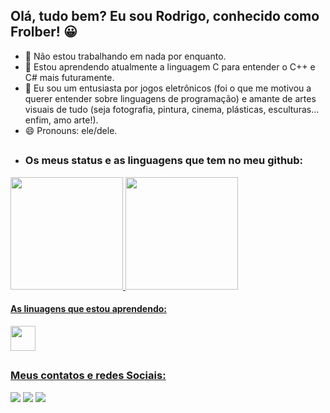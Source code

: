 ## Olá, tudo bem? Eu sou Rodrigo, conhecido como Frolber! 😀

- 🔭 Não estou trabalhando em nada por enquanto.
- 🌱 Estou aprendendo atualmente a linguagem C para entender o C++ e C# mais futuramente.
- 💬 Eu sou um entusiasta por jogos eletrônicos (foi o que me motivou a querer entender sobre linguagens de programação) e amante de artes visuais de tudo (seja fotografia, pintura, cinema, plásticas, esculturas... enfim, amo arte!).
- 😄 Pronouns: ele/dele.

##

- ### Os meus status e as linguagens que tem no meu github:
<div>
 <a href="https://github.com/Frolber">
 <img height="180em" src="https://github-readme-stats.vercel.app/api?username=Frolber&count_private=true&show_icons=true&theme=panda">
 <img height="180em" src="https://github-readme-stats.vercel.app/api/top-langs/?username=Frolber&layout=compact&theme=panda">
</div>

  #### As linuagens que estou aprendendo: </h3>
<div style="display: inline_block">
  <img height="40em" src="https://cdn.jsdelivr.net/gh/devicons/devicon/icons/c/c-original.svg">
</div>
  
  ##
  
<div>
  <h3>Meus contatos e redes Sociais:</h3>
  <a href="https://twitter.com/Frolber_"><img src="https://img.shields.io/badge/Twitter-1DA1F2?style=for-the-badge&logo=twitter&logoColor=white"></a>
  <a href="https://www.instagram.com/frolber"><img src="https://img.shields.io/badge/Instagram-E4405F?style=for-the-badge&logo=instagram&logoColor=white"></a>
  <a href="rodrigo.ldovr@gmail.com"><img src="https://img.shields.io/badge/Gmail-D14836?style=for-the-badge&logo=gmail&logoColor=white"></a>
</div>

##
